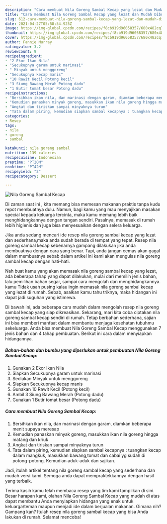 ```yaml
---
description: "Cara membuat Nila Goreng Sambal Kecap yang lezat dan Mudah Dibuat"
title: "Cara membuat Nila Goreng Sambal Kecap yang lezat dan Mudah Dibuat"
slug: 612-cara-membuat-nila-goreng-sambal-kecap-yang-lezat-dan-mudah-dibuat
date: 2021-04-27T05:58:54.925Z
image: https://img-global.cpcdn.com/recipes/f8cb919d96058357/680x482cq70/nila-goreng-sambal-kecap-foto-resep-utama.jpg
thumbnail: https://img-global.cpcdn.com/recipes/f8cb919d96058357/680x482cq70/nila-goreng-sambal-kecap-foto-resep-utama.jpg
cover: https://img-global.cpcdn.com/recipes/f8cb919d96058357/680x482cq70/nila-goreng-sambal-kecap-foto-resep-utama.jpg
author: Fannie Murray
ratingvalue: 3.2
reviewcount: 9
recipeingredient:
- "2 Ekor Ikan Nila"
- "Secukupnya garam untuk marinasi"
- " Minyak untuk menggoreng"
- "Secukupnya kecap manis"
- "10 Rawit Kecil Potong kecil"
- "3 Siung Bawang Merah Potong dadu"
- "1 Butir tomat besar Potong dadu"
recipeinstructions:
- "Bersihkan ikan nila, dan marinasi dengan garam, diamkan beberapa menit supaya meresap"
- "Kemudian panaskan minyak goreng, masukkan ikan nila goreng hingga matang dan kriuk"
- "Angkat dan tiriskan sampai minyaknya turun"
- "Tata dalam piring, kemudian siapkan sambal kecapnya : tuangkan kecap dalam mangkuk, masukkan bawang,tomat dan cabai yg sudah di potong-potong. Kemudian aduk-aduk dan sajikan."
categories:
- Resep
tags:
- nila
- goreng
- sambal

katakunci: nila goreng sambal 
nutrition: 139 calories
recipecuisine: Indonesian
preptime: "PT20M"
cooktime: "PT42M"
recipeyield: "2"
recipecategory: Dessert

---
```



![Nila Goreng Sambal Kecap](https://img-global.cpcdn.com/recipes/f8cb919d96058357/680x482cq70/nila-goreng-sambal-kecap-foto-resep-utama.jpg)

Di zaman  saat ini , kita memang bisa memesan makanan praktis tanpa kudu repot membuatnya dulu. Namun, bagi kamu yang mau menyajikan masakan special kepada keluarga tercinta, maka kamu memang lebih baik menghidangkannya dengan tangan sendiri. Pasalnya, memasak di rumah lebih higienis dan juga bisa menyesuaikan dengan selera keluarga.

Jika anda sedang mencari ide resep nila goreng sambal kecap yang lezat dan sederhana,maka anda sudah berada di tempat yang tepat. Resep nila goreng sambal kecap  sebenarnya gampang dilakukan jika anda membuatnya dengan cara yang benar. Tapi, anda jangan cemas akan gagal dalam membuatnya 
sebab dalam artikel ini kami akan mengulas nila goreng sambal kecap dengan hati-hati.  



Nah buat kamu yang akan memasak nila goreng sambal kecap yang lezat, ada beberapa tahap yang dapat dilakukan, mulai dari memilih jenis bahan, lalu pemilihan bahan segar, sampai cara mengolah dan menghidangkannya. kamu Tidak usah pusing kalau ingin memasak nila goreng sambal kecap yang lezat di rumah. Sebab, asalkan kamu  tahu triknya, maka hidangan ini dapat jadi suguhan yang istimewa.

Di bawah ini, ada beberapa cara mudah dalam mengolah resep nila goreng sambal kecap yang siap dikreasikan. Sekarang, mari kita coba ciptakan nila goreng sambal kecap sendiri di rumah. Tetap berbahan sederhana, sajian ini bisa memberi manfaat dalam membantu menjaga kesehatan tubuhmu sekeluarga. Anda bisa membuat Nila Goreng Sambal Kecap menggunakan 7 jenis bahan dan 4 tahap pembuatan. Berikut ini cara dalam menyiapkan hidangannya.

<!--inarticleads1-->

##### Bahan-bahan dan bumbu yang diperlukan untuk pembuatan Nila Goreng Sambal Kecap:

1. Gunakan 2 Ekor Ikan Nila
1. Siapkan Secukupnya garam untuk marinasi
1. Sediakan  Minyak untuk menggoreng
1. Siapkan Secukupnya kecap manis
1. Gunakan 10 Rawit Kecil (Potong kecil)
1. Ambil 3 Siung Bawang Merah (Potong dadu)
1. Gunakan 1 Butir tomat besar (Potong dadu)




<!--inarticleads2-->

##### Cara membuat Nila Goreng Sambal Kecap:

1. Bersihkan ikan nila, dan marinasi dengan garam, diamkan beberapa menit supaya meresap
1. Kemudian panaskan minyak goreng, masukkan ikan nila goreng hingga matang dan kriuk
1. Angkat dan tiriskan sampai minyaknya turun
1. Tata dalam piring, kemudian siapkan sambal kecapnya : tuangkan kecap dalam mangkuk, masukkan bawang,tomat dan cabai yg sudah di potong-potong. Kemudian aduk-aduk dan sajikan.




Jadi, itulah artikel tentang  nila goreng sambal kecap  yang sederhana dan mudah versi kami. Semoga anda dapat mempraktekkannya dengan hasil yang terbaik. 

Terima kasih kamu telah membaca resep yang tim kami tampilkan di sini. Besar harapan kami, olahan  Nila Goreng Sambal Kecap yang mudah di atas dapat membantu Anda menyiapkan hidangan yang enak untuk keluarga/teman maupun menjadi ide dalam berjualan makanan. Gimana nih? Gampang kan? Itulah resep nila goreng sambal kecap yang bisa Anda lakukan di rumah. Selamat mencoba!

